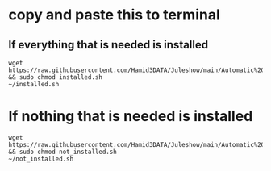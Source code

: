 # copy and paste this to terminal

## If everything that is needed is installed

```
wget https://raw.githubusercontent.com/Hamid3DATA/Juleshow/main/Automatic%20Raspberry%20Pi%20setup%20scripts/installed.sh && sudo chmod installed.sh
~/installed.sh
```

# If nothing that is needed is installed

```
wget https://raw.githubusercontent.com/Hamid3DATA/Juleshow/main/Automatic%20Raspberry%20Pi%20setup%20scripts/not_installed.sh && sudo chmod not_installed.sh
~/not_installed.sh
```

